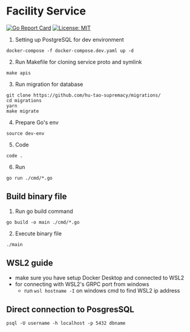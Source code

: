 # Facility Service
[![Go Report Card](https://goreportcard.com/badge/github.com/hu-tao-supremacy/facility)](https://goreportcard.com/report/github.com/hu-tao-supremacy/facility)
[![License: MIT](https://img.shields.io/badge/License-MIT-yellow.svg)](https://opensource.org/licenses/MIT)

1. Setting up PostgreSQL for dev environment
```
docker-compose -f docker-compose.dev.yaml up -d
```
2. Run Makefile for cloning service proto and symlink
```
make apis
```
3. Run migration for database
```
git clone https://github.com/hu-tao-supremacy/migrations/
cd migrations
yarn
make migrate
```
4. Prepare Go's env
```
source dev-env
```
5. Code
```
code .
```
6. Run
```
go run ./cmd/*.go
```

## Build binary file
1. Run go build command
```
go build -o main ./cmd/*.go
```
2. Execute binary file
```
./main
```

## WSL2 guide
- make sure you have setup Docker Desktop and connected to WSL2
- for connecting with WSL2's GRPC port from windows
    - run `wsl hostname -I` on windows cmd to find WSL2 ip address


## Direct connection to PosgresSQL

```
psql -U username -h localhost -p 5432 dbname
```
